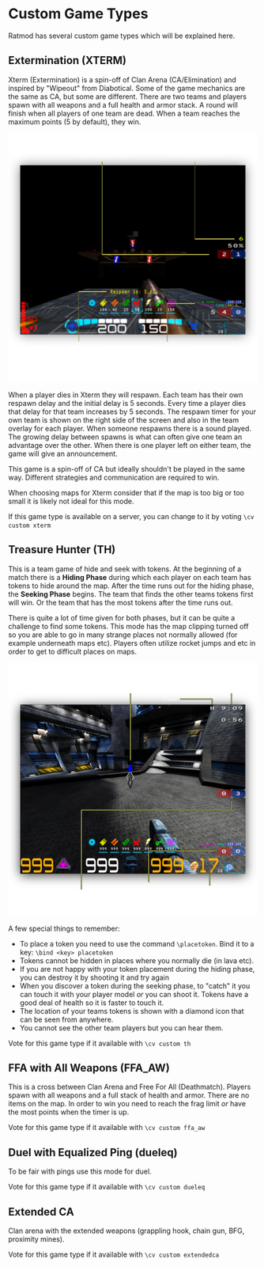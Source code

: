 # Custom Game Types

Ratmod has several custom game types which will be explained here.

## Extermination (XTERM)
Xterm (Extermination) is a spin-off of Clan Arena (CA/Elimination) and inspired by "Wipeout" from Diabotical. Some of the game mechanics are the same as CA, but some are different. There are two teams and players spawn with all weapons and a full health and armor stack. A round will finish when all players of one team are dead. When a team reaches the maximum points (5 by default), they win. 

![xterm screenshot](images/screenshots/xterm.svg)

When a player dies in Xterm they will respawn. Each team has their own respawn delay and the initial delay is 5 seconds. Every time a player dies that delay for that team increases by 5 seconds. The respawn timer for your own team is shown on the right side of the screen and also in the team overlay for each player. When someone respawns there is a sound played. The growing delay between spawns is what can often give one team an advantage over the other. When there is one player left on either team, the game will give an announcement. 

This game is a spin-off of CA but ideally shouldn't be played in the same way. Different strategies and communication are required to win. 

When choosing maps for Xterm consider that if the map is too big or too small it is likely not ideal for this mode. 

If this game type is available on a server, you can change to it by voting `\cv custom xterm`



## Treasure Hunter (TH)

This is a team game of hide and seek with tokens. At the beginning of a match there is a **Hiding Phase** during which each player on each team has tokens to hide around the map. After the time runs out for the hiding phase, the **Seeking Phase** begins. The team that finds the other teams tokens first will win. Or the team that has the most tokens after the time runs out. 

There is quite a lot of time given for both phases, but it can be quite a challenge to find some tokens. This mode has the map clipping turned off so you are able to go in many strange places not normally allowed (for example underneath maps etc). Players often utilize rocket jumps and etc in order to get to difficult places on maps. 

![Treasure Hunter HUD](images/screenshots/th-screenshot.png)

A few special things to remember:

- To place a token you need to use the command `\placetoken`. Bind it to a key: `\bind <key> placetoken` 
- Tokens cannot be hidden in places where you normally die (in lava etc). 
- If you are not happy with your token placement during the hiding phase, you can destroy it by shooting it and try again
- When you discover a token during the seeking phase, to "catch" it you can touch it with your player model *or* you can shoot it. Tokens have a good deal of health so it is faster to touch it. 
- The location of your teams tokens is shown with a diamond icon that can be seen from anywhere.
- You cannot see the other team players but you can hear them.

Vote for this game type if it available with `\cv custom th`


## FFA with All Weapons (FFA_AW)

This is a cross between Clan Arena and Free For All (Deathmatch). Players spawn with all weapons and a full stack of health and armor. There are no items on the map. In order to win you need to reach the frag limit *or* have the most points when the timer is up. 

Vote for this game type if it available with `\cv custom ffa_aw`


## Duel with Equalized Ping (dueleq)

To be fair with pings use this mode for duel. 

Vote for this game type if it available with `\cv custom dueleq`

## Extended CA

Clan arena with the extended weapons (grappling hook, chain gun, BFG, proximity mines).

Vote for this game type if it available with `\cv custom extendedca`
